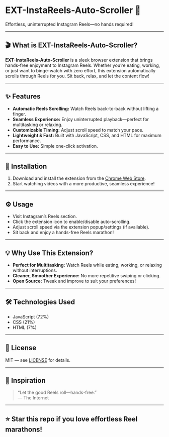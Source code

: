 # EXT-InstaReels-Auto-Scroller 🚀

Effortless, uninterrupted Instagram Reels—no hands required!

---

## 🎬 What is EXT-InstaReels-Auto-Scroller?

**EXT-InstaReels-Auto-Scroller** is a sleek browser extension that brings hands-free enjoyment to Instagram Reels. Whether you’re eating, working, or just want to binge-watch with zero effort, this extension automatically scrolls through Reels for you. Sit back, relax, and let the content flow!

---

## ✨ Features

- **Automatic Reels Scrolling:** Watch Reels back-to-back without lifting a finger.
- **Seamless Experience:** Enjoy uninterrupted playback—perfect for multitasking or relaxing.
- **Customizable Timing:** Adjust scroll speed to match your pace.
- **Lightweight & Fast:** Built with JavaScript, CSS, and HTML for maximum performance.
- **Easy to Use:** Simple one-click activation.

---

## 🚀 Installation

1. Download and install the extension from the [Chrome Web Store](https://chromewebstore.google.com/detail/instareels-auto-scroller/mlmllpiifbmfnopepamjhbdedfjajgcl?hl=en&authuser=0).
2. Start watching videos with a more productive, seamless experience!

---

## ⚙️ Usage

- Visit Instagram’s Reels section.
- Click the extension icon to enable/disable auto-scrolling.
- Adjust scroll speed via the extension popup/settings (if available).
- Sit back and enjoy a hands-free Reels marathon!

---

## 💡 Why Use This Extension?

- **Perfect for Multitasking:** Watch Reels while eating, working, or relaxing without interruptions.
- **Cleaner, Smoother Experience:** No more repetitive swiping or clicking.
- **Open Source:** Tweak and improve to suit your preferences!

---

## 🛠️ Technologies Used

- JavaScript (72%)
- CSS (21%)
- HTML (7%)

---

## 📜 License

MIT — see [LICENSE](LICENSE) for details.

---

## 🌟 Inspiration

> “Let the good Reels roll—hands-free.”  
> — The Internet

---

## ⭐ Star this repo if you love effortless Reel marathons!
